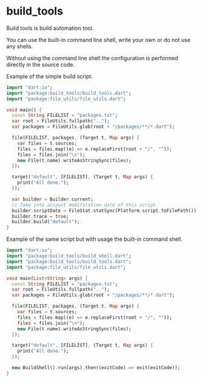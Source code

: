 build_tools
===========

Build tools is build automation tool.

You can use the built-in command line shell, write your own or do not use any shells.

Without using the command line shell the configuration is performed directly in the source code.

Example of the simple build script.

```dart
import "dart:io";
import "package:build_tools/build_tools.dart";
import "package:file_utils/file_utils.dart";

void main() {
  const String FILELIST = "packages.txt";
  var root = FileUtils.fullpath("..");
  var packages = FileUtils.glob(root + "/packages/**/*.dart");

  file(FILELIST, packages, (Target t, Map args) {
    var files = t.sources;
    files = files.map((e) => e.replaceFirst(root + "/", ""));
    files = files.join("\n");
    new File(t.name).writeAsStringSync(files);
  });

  target("default", [FILELIST], (Target t, Map args) {
    print("All done.");
  });

  var builder = Builder.current;
  // Take into account modification date of this script.
  builder.scriptDate = FileStat.statSync(Platform.script.toFilePath()).modified;
  builder.trace = true;
  builder.build("default");
}
```

Example of the same script but with usage the built-in command shell.

``` dart
import "dart:io";
import "package:build_tools/build_shell.dart";
import "package:build_tools/build_tools.dart";
import "package:file_utils/file_utils.dart";

void main(List<String> args) {
  const String FILELIST = "packages.txt";
  var root = FileUtils.fullpath("..");
  var packages = FileUtils.glob(root + "/packages/**/*.dart");

  file(FILELIST, packages, (Target t, Map args) {
    var files = t.sources;
    files = files.map((e) => e.replaceFirst(root + "/", ""));
    files = files.join("\n");
    new File(t.name).writeAsStringSync(files);
  });

  target("default", [FILELIST], (Target t, Map args) {
    print("All done.");
  });

  new BuildShell().run(args).then((exitCode) => exit(exitCode));
}
```